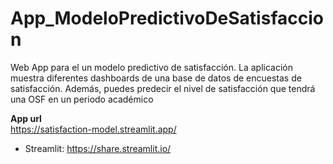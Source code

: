 # App_ModeloPredictivoDeSatisfaccion
Web App para el un modelo predictivo de satisfacción. La aplicación muestra diferentes dashboards de una base de datos de encuestas de satisfacción. Además, puedes predecir el nivel de satisfacción que tendrá una OSF en un periodo académico

**App url**  
https://satisfaction-model.streamlit.app/


* Streamlit: https://share.streamlit.io/
